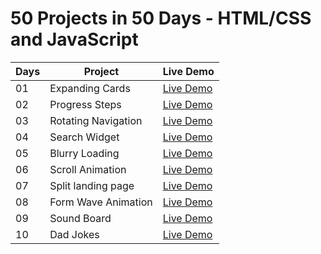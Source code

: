 # 50 Projects in 50 Days - HTML/CSS and JavaScript

| Days | Project             | Live Demo                                                |
| ---- | ------------------- | -------------------------------------------------------- |
| 01   | Expanding Cards     | [Live Demo](https://expending-cards.netlify.app/)        |
| 02   | Progress Steps      | [Live Demo](https://progress-step-js.netlify.app/)       |
| 03   | Rotating Navigation | [Live Demo](https://rotating-navigation-js.netlify.app/) |
| 04   | Search Widget       | [Live Demo](https://search-widget-js.netlify.app/)       |
| 05   | Blurry Loading      | [Live Demo](https://blurry-loading-js.netlify.app/)      |
| 06   | Scroll Animation    | [Live Demo](https://scroll-animation-js.netlify.app/)    |
| 07   | Split landing page  | [Live Demo](https://split-landingpage-js.netlify.app/)   |
| 08   | Form Wave Animation | [Live Demo](https://input-wave-animation.netlify.app/)   |
| 09   | Sound Board         | [Live Demo](https://sounds-board.netlify.app/)           |
| 10   | Dad Jokes           | [Live Demo](https://dad-jokes-js.netlify.app/)           |
